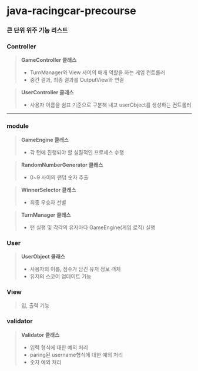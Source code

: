 # java-racingcar-precourse

### 큰 단위 위주 기능 리스트

### Controller

> **GameController 클래스**
>
> - TurnManager와 View 사이의 매개 역할을 하는 게임 컨트롤러
> - 중간 결과, 최종 결과를 OutputView와 연결

> **UserController 클래스**
>
> - 사용자 이름을 쉼표 기준으로 구분해 내고 userObject를 생성하는 컨트롤러
----

### module

> **GameEngine 클래스**
>
> - 각 턴에 진행되야 할 실질적인 프로세스 수행

> **RandomNumberGenerator 클래스**
>
> - 0~9 사이의 랜덤 숫자 추출

> **WinnerSelector 클래스**
>
> - 최종 우승자 선별

> **TurnManager 클래스**
>
> - 턴 실행 및 각각의 유저마다 GameEngine(게임 로직) 실행

### User

> **UserObject 클래스**
>
> - 사용자의 이름, 점수가 담긴 유저 정보 객체
> - 유저의 스코어 업데이트 기능

### View

> 입, 출력 기능

### validator

> **Validator 클래스**
>
> - 입력 형식에 대한 예외 처리
> - paring된 username형식에 대한 예외 처리
> - 숫자 예외 처리